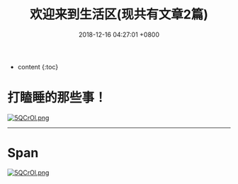 ﻿---
layout: post
title:  欢迎来到生活区(现共有文章2篇)
date:   2018-12-16 04:27:01 +0800
categories: guide
tag: guide
---

* content
{:toc}


# 打瞌睡的那些事！
<a href="{{ '/2018/12/03/Sleep/' | prepend: site.baseurl }}"><img src="https://s1.ax2x.com/2018/12/16/5QCrOl.png" alt="5QCrOl.png" border="0" /></a>
***
# Span
<a href="{{ '/2018/12/12/span/' | prepend: site.baseurl }}"><img src="https://s1.ax2x.com/2018/12/16/5QCrOl.png" alt="5QCrOl.png" border="0" /></a>